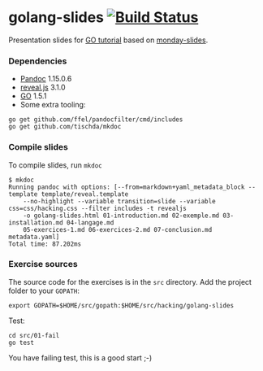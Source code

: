 # golang-slides [![Build Status](https://travis-ci.org/HackingMondays/golang-slides.svg)](https://travis-ci.org/HackingMondays/golang-slides)

Presentation slides for [GO tutorial](http://hackingmondays.github.io/golang-slides/) based on
[monday-slides](https://github.com/HackingMondays/monday-slides).

### Dependencies

* [Pandoc](https://github.com/jgm/pandoc/releases) 1.15.0.6
* [reveal.js](https://github.com/hakimel/reveal.js) 3.1.0
* [GO](https://golang.org/dl/) 1.5.1
* Some extra tooling:

~~~
go get github.com/ffel/pandocfilter/cmd/includes
go get github.com/tischda/mkdoc
~~~

### Compile slides

To compile slides, run `mkdoc`

~~~
$ mkdoc
Running pandoc with options: [--from=markdown+yaml_metadata_block --template template/reveal.template
    --no-highlight --variable transition=slide --variable css=css/hacking.css --filter includes -t revealjs
    -o golang-slides.html 01-introduction.md 02-exemple.md 03-installation.md 04-langage.md
    05-exercices-1.md 06-exercices-2.md 07-conclusion.md metadata.yaml]
Total time: 87.202ms
~~~

### Exercise sources

The source code for the exercises is in the `src` directory. Add the project folder to your `GOPATH`:

~~~
export GOPATH=$HOME/src/gopath:$HOME/src/hacking/golang-slides
~~~

Test:

~~~
cd src/01-fail
go test
~~~

You have failing test, this is a good start ;-)


